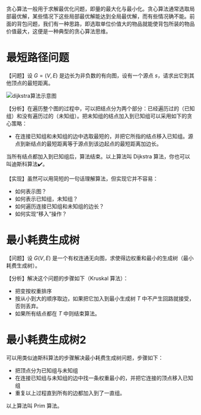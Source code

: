 贪心算法一般用于求解最优化问题，即量的最大化与最小化。贪心算法通常选取局部最优解，某些情况下这些局部最优解能达到全局最优解，而有些情况确不能。前面的背包问题，我们有一种思路，即选取单位价值大的物品就能使背包所装的物品价值最大，这便是一种典型的贪心算法思维。

# 最短路径问题

【问题】设 $G=(V,E)$ 是边长为非负数的有向图，设有一个源点 $s$，请求出它到其他顶点的最短距离。

![dijkstra算法示意图](https://sophia-1303119720.cos.ap-nanjing.myqcloud.com/dijkstra%E7%AE%97%E6%B3%95%E7%A4%BA%E6%84%8F%E5%9B%BE.png)

【分析】在遍历整个图的过程中，可以把结点分为两个部分：已经遍历过的（已知组）和没有遍历过的（未知组）。把未知组的结点加入到已知组可以采用如下的贪心策略：

- 在连接已知组和未知组的边中选取最短的，并把它所指的结点移入已知组。源点到新结点的最短距离等于源点到该边起点的最短距离加边长。

当所有结点都加入到已知组后，算法结束。以上算法叫 Dijkstra 算法，你也可以叫迪斯科算法:heavy_check_mark:。

【实现】虽然可以用简短的一句话理解算法，但实现它并不容易：

- 如何表示图？
- 如何表示已知组，未知组？
- 如何遍历连接已知组和未知组的边长？
- 如何实现“移入”操作？



# 最小耗费生成树

【问题】设 $G(V,E)$ 是一个有权连通无向图，求使得边权重和最小的生成树（最小耗费生成树）。

【分析】解决这个问题的步骤如下（Kruskal 算法）：

- 把变按权重排序
- 按从小到大的顺序取边，如果把它加入到最小生成树 $T$ 中不产生回路就接受，否则丢弃。
- 如果所有结点都在 $T$ 中则结束算法。

# 最小耗费生成树2

可以用类似迪斯科算法的步骤解决最小耗费生成树问题，步骤如下：

- 把顶点分为已知组与未知组
- 在连接已知组与未知组的边中找一条权重最小的，并把它连接的顶点移入已知组
- 重复以上过程直到所有的边都加入到了一直组。

以上算法叫 Prim 算法。


